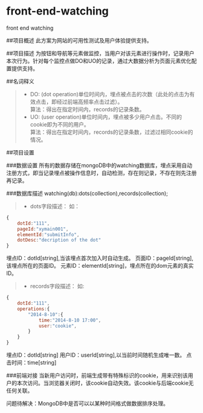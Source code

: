 front-end-watching
=========

front end watching

##项目概述
此方案为网站的可用性测试及用户体验提供支持。

##项目描述
为按钮和导航等元素做监控，当用户对该元素进行操作时，记录用户本次行为。针对每个监控点做DO和UO的记录，通过大数据分析为页面元素优化配置提供支持。

##名词释义
> * DO: (dot operation)单位时间内，埋点被点击的次数（此处的点击为有效点击，即经过前端高频率点击过滤）。<br>
		算法：得出在指定时间内，records的记录条数。
> * UO: (user operation)单位时间内，埋点被多少用户点击。不同的cookie即为不同的用户。<br>
		算法：得出在指定时间内，records的记录条数，过滤过相同cookie的情况。

##项目设置

###数据设置
所有的数据存储在mongoDB中的watching数据库，埋点采用自动注册方式，即当记录埋点被操作信息时，自动检测，存在则记录，不存在则先注册再记录。

###数据库描述
watching(db):dots(collection),records(collection);
> * dots字段描述：
如：
```javascript
{
	dotId:"111",
	pageId:"xymain001",
	elementId:"submitInfo",
	dotDesc:"decription of the dot"
}
```
埋点ID：dotId[string],当该埋点首次加入时自动生成。
页面ID：pageId[string],该埋点所在的页面ID。
元素ID：elementId[string]，埋点所在的dom元素的真实ID。

> * records字段描述：
如:
```javascript
{
	dotId:"111",
	operations:{
		"2014-8-10":{
			time:"2014-8-10 17:00",
			user:"cookie",
		}
	}
}
```
埋点ID：dotId[string]
用户ID：userId[string],以当前时间随机生成唯一数。
点击时间：time[string]

###前端对接
当新用户访问时，前端生成带有特殊标识的cookie，用来识别该用户的本次访问。当浏览器关闭时，该cookie自动失效。该cookie与后端cookie无任何关联。


问题待解决：MongoDB中是否可以以某种时间格式做数据排序处理。
